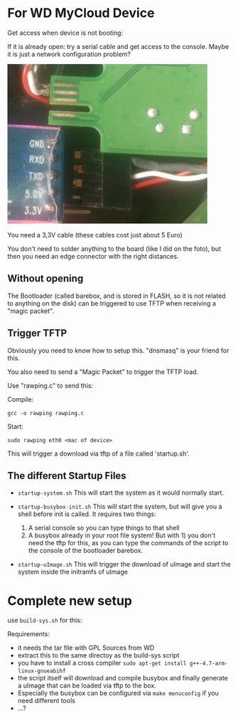 For WD MyCloud Device
=====================

Get access when device is not booting:

If it is already open: try a serial cable and get access to the console.
Maybe it is just a network configuration problem?

![Image of serial port](serial.jpg)

You need a 3,3V cable (these cables cost just about 5 Euro)

You don't need to solder anything to the board (like I did on the foto), but then you need an edge connector with the right distances.

Without opening
---------------

The Bootloader (called barebox, and is stored in FLASH, so it is not related
to anything on the disk) can be triggered to use TFTP when receiving a "magic packet".

Trigger TFTP
------------

Obviously you need to know how to setup this. "dnsmasq" is your friend for this.

You also need to send a "Magic Packet" to trigger the TFTP load.

Use "rawping.c" to send this:

Compile:

    gcc -o rawping rawping.c

Start:

    sudo rawping eth0 <mac of device>

This will trigger a download via tftp of a file called 'startup.sh'.

The different Startup Files
---------------------------

- `startup-system.sh`
  This will start the system as it would normally start.

- `startup-busybox-init.sh`
  This will start the system, but will give you a shell before init is called.
  It requires two things: 
  1. A serial console so you can type things to that shell
  2. A busybox already in your root file system!
  But with 1) you don't need the tftp for this, as you can type the commands of the script to the console of the bootloader barebox.

- `startup-uImage.sh`
  This will trigger the download of uImage and start the system inside the initramfs of uImage

Complete new setup
==================

use `build-sys.sh` for this:

Requirements:
- it needs the tar file with GPL Sources from WD
- extract this to the same directoy as the build-sys script
- you have to install a cross compiler `sudo apt-get install g++-4.7-arm-linux-gnueabihf`
- the script itself will download and compile busybox and finally generate a uImage that can be loaded via tftp to the box.
- Especially the busybox can be configured via `make menuconfig` if you need different tools
- ...?
